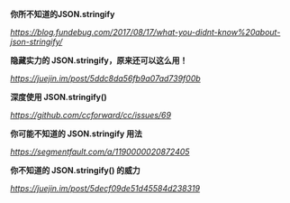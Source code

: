**你所不知道的JSON.stringify**

*https://blog.fundebug.com/2017/08/17/what-you-didnt-know%20about-json-stringify/*



**隐藏实力的 JSON.stringify，原来还可以这么用！**

*https://juejin.im/post/5ddc8da56fb9a07ad739f00b*



**深度使用 JSON.stringify()** 

*https://github.com/ccforward/cc/issues/69*



**你可能不知道的 JSON.stringify 用法**

*https://segmentfault.com/a/1190000020872405*



**你不知道的 JSON.stringify() 的威力**

*https://juejin.im/post/5decf09de51d45584d238319*

